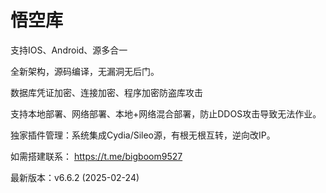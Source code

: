 # 悟空库

支持IOS、Android、源多合一

全新架构，源码编译，无漏洞无后门。 

数据库凭证加密、连接加密、程序加密防盗库攻击

支持本地部署、网络部署、本地+网络混合部署，防止DDOS攻击导致无法作业。

独家插件管理：系统集成Cydia/Sileo源，有根无根互转，逆向改IP。   

   

如需搭建联系：
https://t.me/bigboom9527

最新版本：v6.6.2 (2025-02-24)





